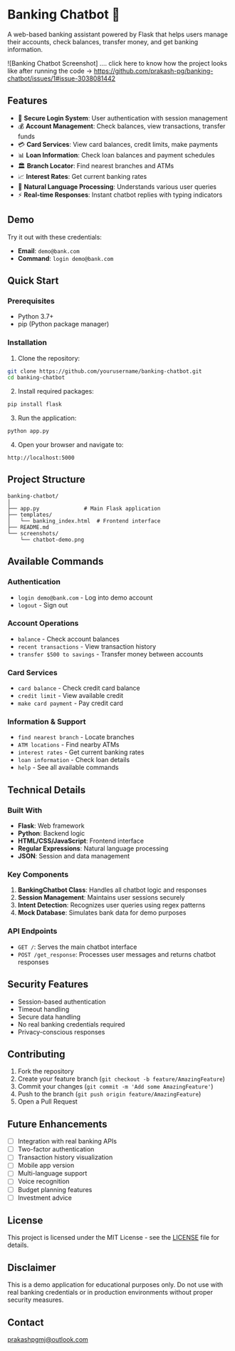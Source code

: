 # Banking Chatbot 🏦

A web-based banking assistant powered by Flask that helps users manage their accounts, check balances, transfer money, and get banking information.

![Banking Chatbot Screenshot] .... click here to know how the project looks like after running the code -> https://github.com/prakash-pg/banking-chatbot/issues/1#issue-3038081442

## Features

- 🔐 **Secure Login System**: User authentication with session management
- 💰 **Account Management**: Check balances, view transactions, transfer funds
- 💳 **Card Services**: View card balances, credit limits, make payments
- 📊 **Loan Information**: Check loan balances and payment schedules
- 🏛️ **Branch Locator**: Find nearest branches and ATMs
- 📈 **Interest Rates**: Get current banking rates
- 🤖 **Natural Language Processing**: Understands various user queries
- ⚡ **Real-time Responses**: Instant chatbot replies with typing indicators

## Demo

Try it out with these credentials:
- **Email**: `demo@bank.com`
- **Command**: `login demo@bank.com`

## Quick Start

### Prerequisites

- Python 3.7+
- pip (Python package manager)

### Installation

1. Clone the repository:
```bash
git clone https://github.com/yourusername/banking-chatbot.git
cd banking-chatbot
```

2. Install required packages:
```bash
pip install flask
```

3. Run the application:
```bash
python app.py
```

4. Open your browser and navigate to:
```
http://localhost:5000
```

## Project Structure

```
banking-chatbot/
│
├── app.py              # Main Flask application
├── templates/
│   └── banking_index.html  # Frontend interface
├── README.md
└── screenshots/
    └── chatbot-demo.png
```

## Available Commands

### Authentication
- `login demo@bank.com` - Log into demo account
- `logout` - Sign out

### Account Operations
- `balance` - Check account balances
- `recent transactions` - View transaction history
- `transfer $500 to savings` - Transfer money between accounts

### Card Services
- `card balance` - Check credit card balance
- `credit limit` - View available credit
- `make card payment` - Pay credit card

### Information & Support
- `find nearest branch` - Locate branches
- `ATM locations` - Find nearby ATMs
- `interest rates` - Get current banking rates
- `loan information` - Check loan details
- `help` - See all available commands

## Technical Details

### Built With
- **Flask**: Web framework
- **Python**: Backend logic
- **HTML/CSS/JavaScript**: Frontend interface
- **Regular Expressions**: Natural language processing
- **JSON**: Session and data management

### Key Components

1. **BankingChatbot Class**: Handles all chatbot logic and responses
2. **Session Management**: Maintains user sessions securely
3. **Intent Detection**: Recognizes user queries using regex patterns
4. **Mock Database**: Simulates bank data for demo purposes

### API Endpoints

- `GET /`: Serves the main chatbot interface
- `POST /get_response`: Processes user messages and returns chatbot responses

## Security Features

- Session-based authentication
- Timeout handling
- Secure data handling
- No real banking credentials required
- Privacy-conscious responses

## Contributing

1. Fork the repository
2. Create your feature branch (`git checkout -b feature/AmazingFeature`)
3. Commit your changes (`git commit -m 'Add some AmazingFeature'`)
4. Push to the branch (`git push origin feature/AmazingFeature`)
5. Open a Pull Request

## Future Enhancements

- [ ] Integration with real banking APIs
- [ ] Two-factor authentication
- [ ] Transaction history visualization
- [ ] Mobile app version
- [ ] Multi-language support
- [ ] Voice recognition
- [ ] Budget planning features
- [ ] Investment advice

## License

This project is licensed under the MIT License - see the [LICENSE](LICENSE) file for details.

## Disclaimer

This is a demo application for educational purposes only. Do not use with real banking credentials or in production environments without proper security measures.

## Contact

prakashpgmj@outlook.com




